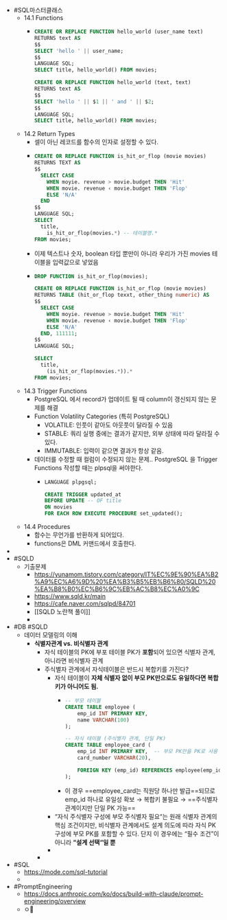 - #SQL마스터클래스
	- 14.1 Functions
		- ```sql
		  CREATE OR REPLACE FUNCTION hello_world (user_name text)
		  RETURNS text AS
		  $$
		  SELECT 'hello ' || user_name;
		  $$
		  LANGUAGE SQL;
		  SELECT title, hello_world() FROM movies;
		  
		  CREATE OR REPLACE FUNCTION hello_world (text, text)
		  RETURNS text AS
		  $$
		  SELECT 'hello ' || $1 || ' and ' || $2;
		  $$
		  LANGUAGE SQL;
		  SELECT title, hello_world() FROM movies;
		  ```
	- 14.2 Return Types
		- 셀이 아닌 레코드를 함수의 인자로 설정할 수 있다.
		- ```sql
		  CREATE OR REPLACE FUNCTION is_hit_or_flop (movie movies)
		  RETURNS TEXT AS
		  $$
		    SELECT CASE
		      WHEN moyie. revenue > movie.budget THEN 'Hit'
		      WHEN movie. revenue ‹ movie.budget THEN 'Flop'
		      ELSE 'N/A'
		    END
		  $$
		  LANGUAGE SQL;
		  SELECT
		  	title,
		      is_hit_or_flop(movies.*) -- 테이블명.*
		  FROM movies;
		  ```
		- 이제 텍스트나 숫자, boolean 타입 뿐만이 아니라 우리가 가진 movies 테이블을 입력값으로 넣었음
		- ```sql
		  DROP FUNCTION is_hit_or_flop(movies);
		  
		  CREATE OR REPLACE FUNCTION is_hit_or_flop (movie movies)
		  RETURNS TABLE (hit_or_flop texxt, other_thing numeric) AS
		  $$
		    SELECT CASE
		      WHEN moyie. revenue > movie.budget THEN 'Hit'
		      WHEN movie. revenue ‹ movie.budget THEN 'Flop'
		      ELSE 'N/A'
		    END, 111111;
		  $$
		  LANGUAGE SQL;
		  
		  SELECT
		  	title,
		      (is_hit_or_flop(movies.*)).*
		  FROM movies;
		  ```
	- 14.3 Trigger Functions
		- PostgreSQL 에서 record가 업데이트 될 때 column이 갱신되지 않는 문제를 해결
		- Function Volatility Categories (특히 PostgreSQL)
			- VOLATILE: 인풋이 같아도 아웃풋이 달라질 수 있음
			- STABLE: 쿼리  실행 중에는 결과가 같지만, 외부 상태에 따라 달라질 수 있다.
			- IMMUTABLE: 입력이 같으면 결과가 항상 같음.
		- 데이터를 수정할 때 컬럼이 수정되지 않는 문제.. PostgreSQL 을 Trigger Functions 작성할 때는 plpsql을 써야한다.
			- ```sql
			  LANGUAGE plpgsql;
			  
			  CREATE TRIGGER updated_at
			  BEFORE UPDATE -- OF title
			  ON movies
			  FOR EACH ROW EXECUTE PROCEDURE set_updated();
			  ```
	- 14.4 Procedures
		- 함수는 무언가를 반환하게 되어있다.
		- functions은 DML 커맨드에서 호출한다.
-
- #SQLD
	- 기출문제
		- https://yunamom.tistory.com/category/IT%EC%9E%90%EA%B2%A9%EC%A6%9D%20%EA%B3%B5%EB%B6%80/SQLD%20%EA%B8%B0%EC%B6%9C%EB%AC%B8%EC%A0%9C
		- https://www.sqld.kr/main
		- https://cafe.naver.com/sqlpd/84701
		- [[SQLD 노란책 풀이]]
		-
- #DB #SQLD
	- 데이터 모델링의 이해
		- **식별자관계 vs. 비식별자 관계**
			- 자식 테이블의 PK에 부포 테이블  PK가 **포함**되어 있으면 식별자 관계, 아니라면 비식별자 관계
			- 주식별자 관계에서 자식테이블은 반드시 복합키를 가진다?
				- 자식 테이블이 **자체 식별자 없이 부모 PK만으로도 유일하다면 복합키가 아니어도 됨.**
					- ```sql
					  -- 부모 테이블
					  CREATE TABLE employee (
					      emp_id INT PRIMARY KEY,
					      name VARCHAR(100)
					  );
					  
					  -- 자식 테이블 (주식별자 관계, 단일 PK)
					  CREATE TABLE employee_card (
					      emp_id INT PRIMARY KEY,  -- 부모 PK만을 PK로 사용
					      card_number VARCHAR(20),
					  
					      FOREIGN KEY (emp_id) REFERENCES employee(emp_id)
					  );
					  ```
					- 이 경우 ==employee_card는 직원당 하나만 발급==되므로 emp_id 하나로 유일성 확보 → 복합키 불필요 → ==주식별자 관계이지만 단일 PK 가능==
				- “자식 주식별자 구성에 부모 주식별자 필요“는 원래 식별자 관계의 핵심 조건이지만,
				  비식별자 관계에서도 설계 의도에 따라 자식 PK 구성에 부모 PK를 포함할 수 있다.
				  단지 이 경우에는 “필수 조건”이 아니라 **“설계 선택“일 뿐**
				-
			-
- #SQL
	- https://mode.com/sql-tutorial
	-
- #PromptEngineering
	- https://docs.anthropic.com/ko/docs/build-with-claude/prompt-engineering/overview
	- ㅇ